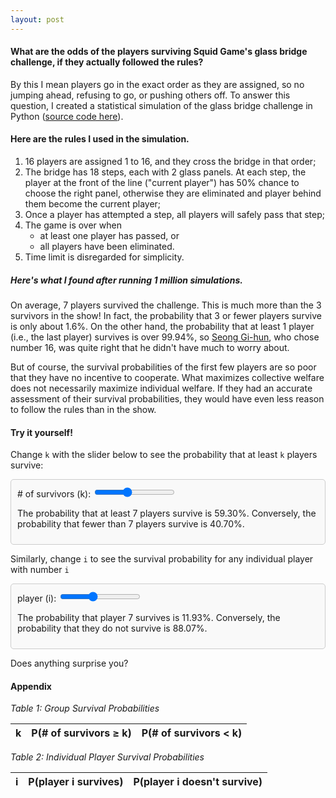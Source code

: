 ```yaml
---
layout: post
---
```


<style type="text/css">
.lined-box {
  border: 1px solid #ccc;
  padding: 10px;
  margin: 10px 0;
  border-radius: 5px;
  background-color: #f9f9f9;
}
</style>

#### What are the odds of the players surviving Squid Game's glass bridge challenge, if they actually followed the rules?

By this I mean players go in the exact order as they are assigned, so no jumping ahead, refusing to go, or pushing others off. To answer this question, I created a statistical simulation of the glass bridge challenge in Python ([source code here](https://github.com/katetetojn/glass-bridge-monte-carlo)).

<div id="group-survival-line-chart"></div>

#### Here are the rules I used in the simulation.

1. 16 players are assigned 1 to 16, and they cross the bridge in that order;
2. The bridge has 18 steps, each with 2 glass panels. At each step, the player at the front of the line ("current player") has 50% chance to choose the right panel, otherwise they are eliminated and player behind them become the current player;
3. Once a player has attempted a step, all players will safely pass that step;
4. The game is over when
   - at least one player has passed, or
   - all players have been eliminated.
5. Time limit is disregarded for simplicity.

##### Here's what I found after running 1 million simulations.

On average, 7 players survived the challenge. This is much more than the 3 survivors in the show! In fact, the probability that 3 or fewer players survive is only about 1.6%. On the other hand, the probability that at least 1 player (i.e., the last player) survives is over 99.94%, so [Seong Gi-hun](https://en.wikipedia.org/wiki/List_of_Squid_Game_characters#Seong_Gi-hun), who chose number 16, was quite right that he didn't have much to worry about.

<div id="player-survival-bar-chart"></div>

But of course, the survival probabilities of the first few players are so poor that they have no incentive to cooperate. What maximizes collective welfare does not necessarily maximize individual welfare. If they had an accurate assessment of their survival probabilities, they would have even less reason to follow the rules than in the show.

#### Try it yourself!

Change `k` with the slider below to see the probability that at least `k` players survive:

<div class="lined-box" id="prob-ge-k-slider-container">
  <label for="prob-ge-k-slider"># of survivors (k): </label>
  <input type="range" id="prob-ge-k-slider" min="1" max="16" value="7" step="1" />
  <p>The probability that at least <span id="prob-ge-k-value">7</span> players survive is <span id="prob-ge-k-display">59.30%</span>. Conversely, the probability that fewer than <span id="prob-ge-k-value-2">7</span> players survive is <span id="prob-ge-k-complement-display">40.70%</span>.</p>
</div>

Similarly, change `i` to see the survival probability for any individual player with number `i`

<div class="lined-box" id="prob-i-slider-container">
    <label for="prob-i-slider">player (i): </label>
    <input type="range" id="prob-i-slider" min="1" max="16" value="7" step="1" />
    <p>
      The probability that player <span id="prob-i-value">7</span> survives is <span id="prob-i-display">11.93%</span>.
      Conversely, the probability that they do not survive is <span id="prob-i-complement-display">88.07%</span>.
    </p>
</div>

Does anything surprise you?

#### Appendix

_Table 1: Group Survival Probabilities_

<table id="prob-ge-k-table">
  <thead>
    <tr>
      <th>k</th>
      <th>P(# of survivors ≥ k)</th>
      <th>P(# of survivors < k)</th>
    </tr>
  </thead>
  <tbody>
  </tbody>
</table>

_Table 2: Individual Player Survival Probabilities_

<table id="prob-i-table">
  <thead>
    <tr>
      <th>i</th>
      <th>P(player i survives)</th>
      <th>P(player i doesn't survive)</th>
    </tr>
  </thead>
  <tbody>
  </tbody>
</table>

<script src="https://d3js.org/d3.v7.min.js"></script>

<script>
	/* probs data */
  // P(# of survivors ≥ k)
  const probGeK = [
    0.999350, 0.996189, 0.984360, 0.951677, 0.881019, 
    0.759753, 0.592996, 0.407557, 0.241016, 0.119258, 
    0.048316, 0.015456, 0.003825, 0.000677, 0.000069, 0.000002
  ];

  // P(player i survives)
  const probsI = [
    0.000002, 0.000069, 0.000677, 0.003825, 0.015456, 
    0.048316, 0.119258, 0.241016, 0.407557, 0.592996, 
    0.759753, 0.881019, 0.951677, 0.984360, 0.996189, 0.999350
  ];

  document.addEventListener('DOMContentLoaded', function() {
		/* sliders */
    const probGeKSlider = document.getElementById('prob-ge-k-slider');
    const probGeKValue = document.getElementById('prob-ge-k-value');
    const probGeKValue2 = document.getElementById('prob-ge-k-value-2');
    const probGeKDisplay = document.getElementById('prob-ge-k-display');
    const probGeKComplementDisplay = document.getElementById('prob-ge-k-complement-display');
    const probGeKTableBody = document.querySelector('#prob-ge-k-table tbody');

    const probISlider = document.getElementById('prob-i-slider');
    const probIValue = document.getElementById('prob-i-value');
    const probIDisplay = document.getElementById('prob-i-display');
    const probIComplementDisplay = document.getElementById('prob-i-complement-display');
    const probITableBody = document.querySelector('#prob-i-table tbody');

    probGeKSlider.addEventListener('input', function() {
      const k = probGeKSlider.value;
      probGeKValue.textContent = k;
      probGeKValue2.textContent = k;
      const probK = (probGeK[k - 1] * 100).toFixed(2);
      const probKComplement = ((1 - probGeK[k - 1]) * 100).toFixed(2);
      probGeKDisplay.textContent = `${probK}%`;
      probGeKComplementDisplay.textContent = `${probKComplement}%`;
    });

    probISlider.addEventListener('input', function() {
      const i = probISlider.value;
      probIValue.textContent = i;
      const probI = (probsI[i - 1] * 100).toFixed(2);
      const probIComplement = ((1 - probsI[i - 1]) * 100).toFixed(2);
      probIDisplay.textContent = `${probI}%`;
      probIComplementDisplay.textContent = `${probIComplement}%`;
    });

    probGeK.forEach((p, index) => {
      const survivors = index + 1;
      const row = document.createElement('tr');
      row.innerHTML = `
        <td>${survivors}</td>
        <td>${(p * 100).toFixed(2)}%</td>
        <td>${((1 - p) * 100).toFixed(2)}%</td>
      `;
      probGeKTableBody.appendChild(row);
    });

    probsI.forEach((p, index) => {
      const player = index + 1;
      const row = document.createElement('tr');
      row.innerHTML = `
        <td>${player}</td>
        <td>${(p * 100).toFixed(2)}%</td>
        <td>${((1 - p) * 100).toFixed(2)}%</td>
      `;
      probITableBody.appendChild(row);
    });

    /* d3 visualizations */
	  // P(# of survivors ≥ k) line plot
    const groupData = probGeK.map((p, index) => ({ k: index + 1, prob: p }));
    const margin = { top: 20, right: 30, bottom: 40, left: 50 };
    const width = 600 - margin.left - margin.right;
    const height = 400 - margin.top - margin.bottom;

    const svgGroup = d3
      .select("#group-survival-line-chart")
      .append("svg")
      .attr("width", width + margin.left + margin.right)
      .attr("height", height + margin.top + margin.bottom)
      .append("g")
      .attr("transform", `translate(${margin.left},${margin.top})`);

    const xGroup = d3
      .scaleLinear()
      .domain([1, 16])
      .range([0, width]);

    const yGroup = d3.scaleLinear().domain([0, 1]).nice().range([height, 0]);

    const lineGroup = d3
      .line()
      .x(d => xGroup(d.k))
      .y(d => yGroup(d.prob));

    svgGroup
      .append("path")
      .datum(groupData)
      .attr("fill", "none")
      .attr("stroke", "steelblue")
      .attr("stroke-width", 2)
      .attr("d", lineGroup);

    svgGroup.append("g").attr("class", "x-axis").attr("transform", `translate(0,${height})`).call(d3.axisBottom(xGroup).ticks(16));
    svgGroup.append("g").attr("class", "y-axis").call(d3.axisLeft(yGroup).tickFormat(d3.format(".0%")));

    svgGroup
      .append("text")
      .attr("x", width / 2)
      .attr("y", height + margin.bottom - 5)
      .attr("text-anchor", "middle")
      .text("# of survivors (k)");

    svgGroup
      .append("text")
      .attr("x", -height / 2)
      .attr("y", -margin.left + 15)
      .attr("text-anchor", "middle")
      .attr("transform", "rotate(-90)")
      .text("probability");

    // P(player i survives) bar plot
    const playerData = probsI.map((p, index) => ({ i: index + 1, prob: p }));

    const svgPlayer = d3
      .select("#player-survival-bar-chart")
      .append("svg")
      .attr("width", width + margin.left + margin.right)
      .attr("height", height + margin.top + margin.bottom)
      .append("g")
      .attr("transform", `translate(${margin.left},${margin.top})`);

    const xPlayer = d3
      .scaleBand()
      .domain(playerData.map(d => d.i))
      .range([0, width])
      .padding(0.1);

    const yPlayer = d3.scaleLinear().domain([0, 1]).nice().range([height, 0]);

    svgPlayer
      .selectAll(".bar")
      .data(playerData)
      .enter()
      .append("rect")
      .attr("class", "bar")
      .attr("x", d => xPlayer(d.i))
      .attr("y", d => yPlayer(d.prob))
      .attr("width", xPlayer.bandwidth())
      .attr("height", d => height - yPlayer(d.prob))
      .attr("fill", "steelblue");

    svgPlayer.append("g").attr("class", "x-axis").attr("transform", `translate(0,${height})`).call(d3.axisBottom(xPlayer));
    svgPlayer.append("g").attr("class", "y-axis").call(d3.axisLeft(yPlayer).tickFormat(d3.format(".0%")));

    svgPlayer
      .append("text")
      .attr("x", width / 2)
      .attr("y", height + margin.bottom - 5)
      .attr("text-anchor", "middle")
      .text("player (i)");

    svgPlayer
      .append("text")
      .attr("x", -height / 2)
      .attr("y", -margin.left + 15)
      .attr("text-anchor", "middle")
      .attr("transform", "rotate(-90)")
      .text("probability");
  });  
</script>
